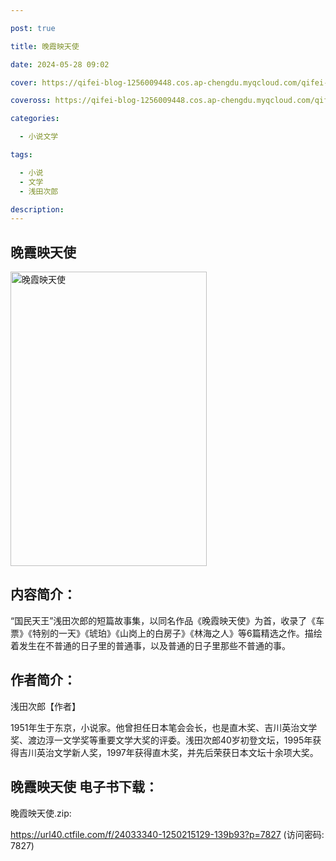 ```yaml
---

post: true

title: 晚霞映天使

date: 2024-05-28 09:02

cover: https://qifei-blog-1256009448.cos.ap-chengdu.myqcloud.com/qifei-blog/660a0fe69f345e8d03c07e48.jpg

coveross: https://qifei-blog-1256009448.cos.ap-chengdu.myqcloud.com/qifei-blog/660a0fe69f345e8d03c07e48.jpg

categories:

  - 小说文学

tags:

  - 小说
  - 文学
  - 浅田次郎

description:
---
```


## 晚霞映天使
<img alt="晚霞映天使 " class="aligncenter loading" data-was-processed="true" decoding="async" fetchpriority="high" height="471" src="https://qifei-blog-1256009448.cos.ap-chengdu.myqcloud.com/qifei-blog/660a0fe69f345e8d03c07e48.jpg " style="cursor: zoom-in;" width="314"/>

## 内容简介：

“国民天王”浅田次郎的短篇故事集，以同名作品《晚霞映天使》为首，收录了《车票》《特别的一天》《琥珀》《山岗上的白房子》《林海之人》等6篇精选之作。描绘着发生在不普通的日子里的普通事，以及普通的日子里那些不普通的事。

## 作者简介：

浅田次郎【作者】

1951年生于东京，小说家。他曾担任日本笔会会长，也是直木奖、吉川英治文学奖、渡边淳一文学奖等重要文学大奖的评委。浅田次郎40岁初登文坛，1995年获得吉川英治文学新人奖，1997年获得直木奖，并先后荣获日本文坛十余项大奖。

## 晚霞映天使 电子书下载：



晚霞映天使.zip: 

https://url40.ctfile.com/f/24033340-1250215129-139b93?p=7827 (访问密码: 7827)
